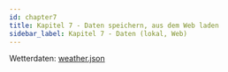 ```yaml
---
id: chapter7
title: Kapitel 7 - Daten speichern, aus dem Web laden
sidebar_label: Kapitel 7 - Daten (lokal, Web)
---
```


Wetterdaten: [weather.json](assets/chapter7/weather.json)
